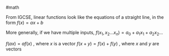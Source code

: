 #math

From IGCSE, linear functions look like the equations of a straight line, in the form $f(x) = ax +b$

More generally, if we have multiple inputs, $f(x_1, x_2 \dots x_n) = a_0 + a_1x_1+a_2x_2 \dots$

$f(ax) = af(x)$ , where $x$ is a vector
$f(x+y) = f(x) + f(y)$ , where $x$ and $y$ are vectors

